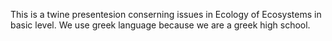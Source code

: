 This is a twine presentesion conserning issues in Ecology of Ecosystems in basic level. We use greek language because we are a greek high school.
